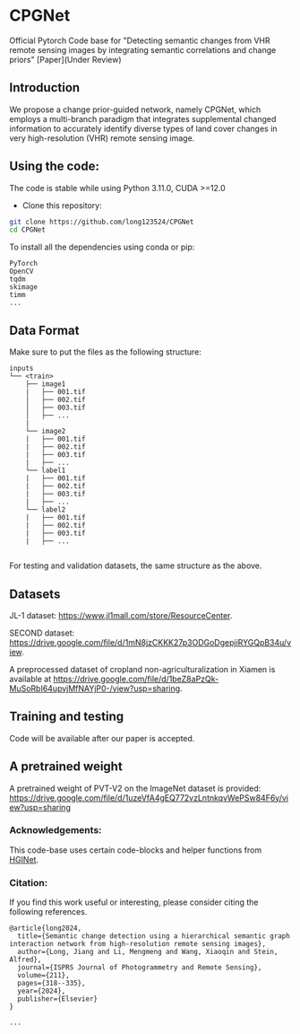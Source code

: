 # CPGNet

Official Pytorch Code base for "Detecting semantic changes from VHR remote sensing images by integrating semantic correlations and change priors" [Paper](Under Review)

## Introduction

We propose a change prior-guided network, namely CPGNet, which employs a multi-branch paradigm that integrates supplemental changed information to accurately identify diverse types of land cover changes in very high-resolution (VHR) remote sensing image.

## Using the code:

The code is stable while using Python 3.11.0, CUDA >=12.0

- Clone this repository:
```bash
git clone https://github.com/long123524/CPGNet
cd CPGNet
```

To install all the dependencies using conda or pip:

```
PyTorch
OpenCV
tqdm
skimage
timm
...
```

## Data Format

Make sure to put the files as the following structure:

```
inputs
└── <train>
    ├── image1
    |   ├── 001.tif
    │   ├── 002.tif
    │   ├── 003.tif
    │   ├── ...
    |
    └── image2
    |   ├── 001.tif
    |   ├── 002.tif
    |   ├── 003.tif
    |   ├── ...
    └── label1
    |   ├── 001.tif
    |   ├── 002.tif
    |   ├── 003.tif
    |   ├── ...
    └── label2
    |   ├── 001.tif
    |   ├── 002.tif
    |   ├── 003.tif
    |   ├── ...
    
```

For testing and validation datasets, the same structure as the above.

## Datasets

JL-1 dataset: https://www.jl1mall.com/store/ResourceCenter.

SECOND dataset: https://drive.google.com/file/d/1mN8jzCKKK27p3ODGoDgepjiRYGQpB34u/view.

A preprocessed dataset of cropland non-agriculturalization in Xiamen is available at https://drive.google.com/file/d/1beZ8aPzQk-MuSoRbI64upvjMfNAYjP0-/view?usp=sharing.

## Training and testing

Code will be available after our paper is accepted.

## A pretrained weight
A pretrained weight of PVT-V2 on the ImageNet dataset is provided: https://drive.google.com/file/d/1uzeVfA4gEQ772vzLntnkqvWePSw84F6y/view?usp=sharing

### Acknowledgements:

This code-base uses certain code-blocks and helper functions from [HGINet](https://github.com/long123524/HGINet-torch).

### Citation:
If you find this work useful or interesting, please consider citing the following references.
```
@article{long2024,
  title={Semantic change detection using a hierarchical semantic graph interaction network from high-resolution remote sensing images},
  author={Long, Jiang and Li, Mengmeng and Wang, Xiaoqin and Stein, Alfred},
  journal={ISPRS Journal of Photogrammetry and Remote Sensing},
  volume={211},
  pages={318--335},
  year={2024},
  publisher={Elsevier}
}

...
```
